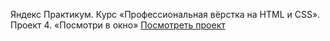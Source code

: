 Яндекс Практикум. Курс «Профессиональная вёрстка на HTML и CSS».
Проект 4. «Посмотри в окно»
[Посмотреть проект](https://rasulovdonetsk.github.io/posmotri_v_okno/)
